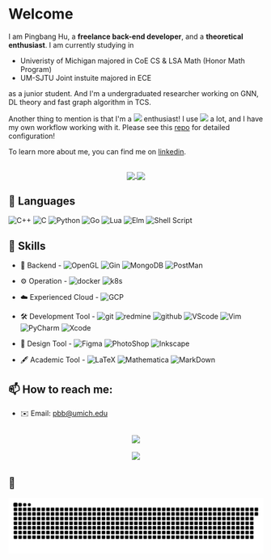 # Welcome 

I am Pingbang Hu, a **freelance back-end developer**, and a **theoretical enthusiast**. I am currently studying in 
- Univeristy of Michigan majored in CoE CS & LSA Math (Honor Math Program)
- UM-SJTU Joint instuite majored in ECE 

as a junior student. And I'm a undergraduated researcher working on GNN, DL theory and fast graph algorithm in TCS.

Another thing to mention is that I'm a <img src="https://render.githubusercontent.com/render/math?math=\LaTeX"> enthusiast! I use <img src="https://render.githubusercontent.com/render/math?math=\LaTeX"> a lot, and I have my own workflow working with it. Please see this [repo](https://github.com/sleepymalc/VSCode-LaTeX-Inkscape) for detailed configuration! 

To learn more about me, you can find me on [linkedin](https://www.linkedin.com/in/pingbang-hu-78a190215/).

##

<p align="center">
  <a href="https://github.com/anuraghazra/github-readme-stats">
    <img align="center" height="190" src="https://github-readme-stats.vercel.app/api?username=sleepymalc&show_icons=true&count_private=true&include_all_commits=true&theme=dracula" />
  </a>
  <a href="https://github.com/anuraghazra/github-readme-stats">
    <img align="center" height="190" src="https://github-readme-stats.vercel.app/api/top-langs/?username=sleepymalc&hide=Tex&theme=dracula&layout=compact&langs_count=8" />
  </a>
</p>

## 💬 Languages

![C++](https://img.shields.io/badge/C%2B%2B-00599C?logo=c%2B%2B&logoColor=white)
![C](https://img.shields.io/badge/C-00599C?logo=c&logoColor=white)
![Python](https://img.shields.io/badge/python-3670A0?logo=python&logoColor=ffdd54)
![Go](https://img.shields.io/badge/-Golang-00ADD8?logo=go&logoColor=white)
![Lua](https://img.shields.io/badge/Lua-2C2D72?logo=lua&logoColor=white)
![Elm](https://img.shields.io/badge/Elm-60B5CC?logo=elm&logoColor=white)
![Shell Script](https://img.shields.io/badge/shell_script-%23121011.svg?logo=gnu-bash&logoColor=white)

## 🦾 Skills

 - 🔩 Backend - ![OpenGL](https://img.shields.io/badge/OpenGL-FFFFFF?logo=opengl)
    ![Gin](https://img.shields.io/badge/-Gin-00ADD8?link=https://github.com/gin-gonic/gin)
    ![MongoDB](https://img.shields.io/badge/MongoDB-4EA94B?logo=mongodb&logoColor=white)
    ![PostMan](https://img.shields.io/badge/Postman-FF6C37?logo=Postman&logoColor=white)

 - ⚙️ Operation - ![docker](https://img.shields.io/badge/-Docker-2496ED?logo=docker&logoColor=white)
    ![k8s](https://img.shields.io/badge/-Kubernetes-326CE5?logo=Kubernetes&logoColor=white)

 - ☁️ Experienced Cloud - ![GCP](https://img.shields.io/badge/-Google%20Cloud-4285F4?logo=google%20cloud&logoColor=white)

 - 🛠 Development Tool - ![git](https://img.shields.io/badge/-Git-F05032?logo=git&logoColor=white)
    ![redmine](https://img.shields.io/badge/-Redmine-B32024?logo=Redmine&logoColor=red)
    ![github](https://img.shields.io/badge/-Github-181717?logo=github&logoColor=white)
    ![VScode](https://img.shields.io/badge/-VS%20Code-007ACC?logo=visual%20studio%20code&logoColor=white)
    ![Vim](https://img.shields.io/badge/VIM-%2311AB00.svg?logo=vim&logoColor=white)
    ![PyCharm](https://img.shields.io/badge/pycharm-143?logo=pycharm&logoColor=green)
    ![Xcode](https://img.shields.io/badge/Xcode-007ACC?logo=Xcode&logoColor=white)

 - 🎨 Design Tool - ![Figma](https://img.shields.io/badge/-Figma-F24E1E?logo=figma&logoColor=white)
    ![PhotoShop](https://img.shields.io/badge/-Adobe%20Photoshop-31A8FF?logo=adobe%20photoshop&logoColor=white)
    ![Inkscape](https://img.shields.io/badge/Inkscape-000000?logo=Inkscape&logoColor=white)

 - 🖋 Academic Tool - ![LaTeX](https://img.shields.io/badge/latex-%23008080.svg?logo=latex&logoColor=white) 
    ![Mathematica](https://img.shields.io/static/v1?message=Mathematica&color=DD1100&logo=Wolfram+Mathematica&logoColor=FFFFFF&label=)
    ![MarkDown](https://img.shields.io/badge/Markdown-000000?logo=markdown&logoColor=white) 

## 📫 How to reach me:

- ✉️ Email: pbb@umich.edu

##

<p align="center">
  <img src="http://github-readme-streak-stats.herokuapp.com?user=sleepymalc&theme=dracula" />
</p>
<p align="center">
  <img src="https://github-readme-stats-peach-two.vercel.app/api/wakatime?username=sleepymalc&layout=compact&theme=dracula" />
</p>

## 🐍
<p align="center">
    <img src="https://raw.githubusercontent.com/sleepymalc/sleepymalc/output/github-contribution-grid-snake.svg" />
</p>
